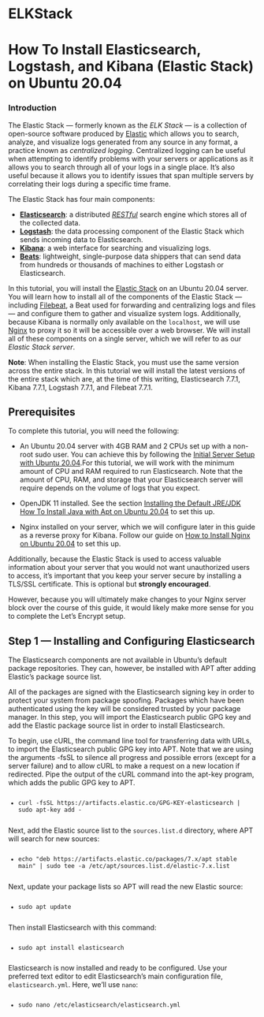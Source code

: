 # ELKStack
<h1 class="content-title Tutorial-header">How To Install Elasticsearch, Logstash, and Kibana (Elastic Stack) on Ubuntu 20.04</h1>

  <h3 id="introduction">Introduction</h3>
  <p>The Elastic Stack — formerly known as the <em>ELK Stack</em> — is a collection of open-source software produced by <a href="https://www.elastic.co/">Elastic</a> which allows you to search, analyze, and visualize logs generated from any source in any format, a practice known as <em>centralized logging</em>. Centralized logging can be useful when attempting to identify problems with your servers or applications as it allows you to search through all of your logs in a single place. It’s also useful because it allows you to identify issues that span multiple servers by correlating their logs during a specific time frame.</p>
  
  <p>The Elastic Stack has four main components:</p>
  
  <ul>
<li><a href="https://www.elastic.co/products/elasticsearch"><strong>Elasticsearch</strong></a>: a distributed <a href="https://en.wikipedia.org/wiki/Representational_state_transfer"><em>RESTful</em></a> search engine which stores all of the collected data.</li>
<li><a href="https://www.elastic.co/products/logstash"><strong>Logstash</strong></a>: the data processing component of the Elastic Stack which sends incoming data to Elasticsearch.</li>
<li><a href="https://www.elastic.co/products/kibana"><strong>Kibana</strong></a>: a web interface for searching and visualizing logs.</li>
<li><a href="https://www.elastic.co/products/beats"><strong>Beats</strong></a>: lightweight, single-purpose data shippers that can send data from hundreds or thousands of machines to either Logstash or Elasticsearch.</li>
</ul>

<p>In this tutorial, you will install the <a href="https://www.elastic.co/elk-stack">Elastic Stack</a> on an Ubuntu 20.04 server. You will learn how to install all of the components of the Elastic Stack — including <a href="https://www.elastic.co/products/beats/filebeat">Filebeat</a>, a Beat used for forwarding and centralizing logs and files — and configure them to gather and visualize system logs. Additionally, because Kibana is normally only available on the <code>localhost</code>, we will use <a href="https://www.nginx.com/">Nginx</a> to proxy it so it will be accessible over a web browser. We will install all of these components on a single server, which we will refer to as our <em>Elastic Stack server</em>.</p>


<p><span class="note"><strong>Note</strong>: When installing the Elastic Stack, you must use the same version across the entire stack. In this tutorial we will install the latest versions of the entire stack which are, at the time of this writing, Elasticsearch 7.7.1, Kibana 7.7.1, Logstash 7.7.1, and Filebeat 7.7.1.<br></span></p>

<h2 id="prerequisites">Prerequisites</h2>

<p>To complete this tutorial, you will need the following:</p>

<ul>
<li><p>An Ubuntu 20.04 server with 4GB RAM and 2 CPUs set up with a non-root sudo user. You can achieve this by following the <a href="https://github.com/dogiparthy85/ubuntu20.04-server">Initial Server Setup with Ubuntu 20.04</a>.For this tutorial, we will work with the minimum amount of CPU and RAM required to run Elasticsearch. Note that the amount of CPU, RAM, and storage that your Elasticsearch server will require depends on the volume of logs that you expect. </p></li>
<li><p>OpenJDK 11 installed. See the section <a href="https://github.com/dogiparthy85/Java-Ubuntu20.04">Installing the Default JRE/JDK</a> <a href="https://github.com/dogiparthy85/Java-Ubuntu20.04">How To Install Java with Apt on Ubuntu 20.04</a> to set this up. </p></li>
<li><p>Nginx installed on your server, which we will configure later in this guide as a reverse proxy for Kibana. Follow our guide on <a href="https://github.com/dogiparthy85/Nginx-on-Ubuntu-20.04">How to Install Nginx on Ubuntu 20.04</a> to set this up.</p></li>
</ul>

<p>Additionally, because the Elastic Stack is used to access valuable information about your server that you would not want unauthorized users to access, it’s important that you keep your server secure by installing a TLS/SSL certificate. This is optional but <strong>strongly encouraged</strong>.</p>

<p>However, because you will ultimately make changes to your Nginx server block over the course of this guide, it would likely make more sense for you to complete the Let’s Encrypt setup.</p>

<h2 id="step-1-—-installing-and-configuring-elasticsearch">Step 1 — Installing and Configuring Elasticsearch</h2>

<p>The Elasticsearch components are not available in Ubuntu’s default package repositories. They can, however, be installed with APT after adding Elastic’s package source list.</p>

<p>All of the packages are signed with the Elasticsearch signing key in order to protect your system from package spoofing. Packages which have been authenticated using the key will be considered trusted by your package manager. In this step, you will import the Elasticsearch public GPG key and add the Elastic package source list in order to install Elasticsearch.</p>

<p>To begin, use cURL, the command line tool for transferring data with URLs, to import the Elasticsearch public GPG key into APT.  Note that we are using the arguments -fsSL to silence all progress and possible errors (except for a server failure) and to allow cURL to make a request on a new location if redirected.  Pipe the output of the cURL command into the apt-key program, which adds the public GPG key to APT. </p>

<pre class="code-pre command prefixed"><code><ul class="prefixed"><li class="line" data-prefix="$">curl -fsSL https://artifacts.elastic.co/GPG-KEY-elasticsearch | sudo apt-key add -
</li></ul></code></pre>

<p>Next, add the Elastic source list to the <code>sources.list.d</code> directory, where APT will search for new sources:</p>

<pre class="code-pre command prefixed"><code><ul class="prefixed"><li class="line" data-prefix="$">echo "deb https://artifacts.elastic.co/packages/7.x/apt stable main" | sudo tee -a /etc/apt/sources.list.d/elastic-7.x.list
</li></ul></code></pre>

<p>Next, update your package lists so APT will read the new Elastic source:</p>

<pre class="code-pre command prefixed"><code><ul class="prefixed"><li class="line" data-prefix="$">sudo apt update
</li></ul></code></pre>

<p>Then install Elasticsearch with this command:</p>

<pre class="code-pre command prefixed"><code><ul class="prefixed"><li class="line" data-prefix="$">sudo apt install elasticsearch
</li></ul></code></pre>

<p>Elasticsearch is now installed and ready to be configured. Use your preferred text editor to edit Elasticsearch’s main configuration file, <code>elasticsearch.yml</code>. Here, we’ll use <code>nano</code>:</p>

<pre class="code-pre command prefixed"><code><ul class="prefixed"><li class="line" data-prefix="$">sudo nano /etc/elasticsearch/elasticsearch.yml
</li></ul></code></pre>




